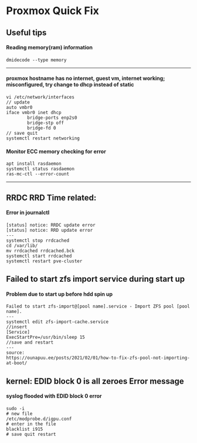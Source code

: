 # Proxmox Quick Fix

## Useful tips
#### Reading memory(ram) information
```
dmidecode --type memory
```
---
#### proxmox hostname has no internet, guest vm, internet working; misconfigured, try change to dhcp instead of static
```
vi /etc/network/interfaces
// update
auto vmbr0
iface vmbr0 inet dhcp
        bridge-ports enp2s0
        bridge-stp off
        bridge-fd 0
// save quit
systemctl restart networking
```
#### Monitor ECC memory checking for error
```
apt install rasdaemon
systemctl status rasdaemon
ras-mc-ctl --error-count
```


---
## RRDC RRD Time related:
#### Error in journalctl
```
[status] notice: RRDC update error
[status] notice: RRD update error
---
systemctl stop rrdcached
cd /var/lib/
mv rrdcached rrdcached.bck
systemctl start rrdcached
systemctl restart pve-cluster
```

## Failed to start zfs import service during start up
#### Problem due to start up before hdd spin up
```
Failed to start zfs-import@[pool name].service - Import ZFS pool [pool name].
---
systemctl edit zfs-import-cache.service
//insert
[Service]
ExecStartPre=/usr/bin/sleep 15
//save and restart
---
source:
https://ounapuu.ee/posts/2021/02/01/how-to-fix-zfs-pool-not-importing-at-boot/
```

## kernel: EDID block 0 is all zeroes Error message
#### syslog flooded with EDID block 0 error
```
sudo -i
# new file
/etc/modprobe.d/igpu.conf
# enter in the file
blacklist i915
# save quit restart
```


